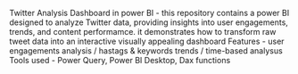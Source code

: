 Twitter Analysis Dashboard in power BI - this repository contains a power BI designed to analyze Twitter data, providing insights into user engagements, trends, and content performamce. it demonstrates how to transform raw tweet data into an interactive visually appealing dashboard
Features - user engagements analysis / hastags & keywords trends / time-based analysus
Tools used - Power Query, Power BI Desktop, Dax functions 
